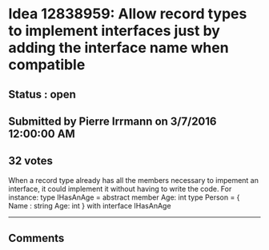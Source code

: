 # Idea 12838959: Allow record types to implement interfaces just by adding the interface name when compatible #

## Status : open

## Submitted by Pierre Irrmann on 3/7/2016 12:00:00 AM

## 32 votes

When a record type already has all the members necessary to impement an interface, it could implement it without having to write the code.
For instance:
type IHasAnAge =
abstract member Age: int
type Person = {
Name : string
Age: int
} with interface IHasAnAge


------------------------
## Comments

